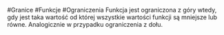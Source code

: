 #Granice #Funkcje #Ograniczenia
Funkcja jest ograniczona z góry wtedy, gdy jest taka wartość od której wszystkie wartości funkcji są mniejsze lub równe.
Analogicznie w przypadku ograniczenia z dołu.
